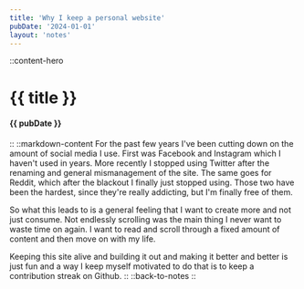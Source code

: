 ```yaml
---
title: 'Why I keep a personal website'
pubDate: '2024-01-01'
layout: 'notes'
---
```

::content-hero
# {{ title }}
#### {{ pubDate }}
::
::markdown-content
For the past few years I've been cutting down on the amount of social media I use.
First was Facebook and Instagram which I haven't used in years.
More recently I stopped using Twitter after the renaming and general mismanagement of the site. 
The same goes for Reddit, which after the blackout I finally just stopped using.
Those two have been the hardest, since they're really addicting, but I'm finally free of them.

So what this leads to is a general feeling that I want to create more and not just consume.
Not endlessly scrolling was the main thing I never want to waste time on again.
I want to read and scroll through a fixed amount of content and then move on with my life.

Keeping this site alive and building it out and making it better and better is just fun and a way I keep myself motivated to do that is to keep a contribution streak on Github.
::
::back-to-notes
::